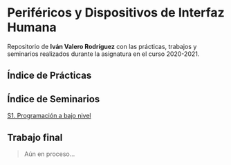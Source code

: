 # Periféricos y Dispositivos de Interfaz Humana
Repositorio de **Iván Valero Rodríguez** con las prácticas, trabajos y seminarios realizados durante la asignatura en el curso 2020-2021.


## Índice de Prácticas

## Índice de Seminarios
[S1. Programación a bajo nivel](S1/README.md)
## Trabajo final
> Aún en proceso...